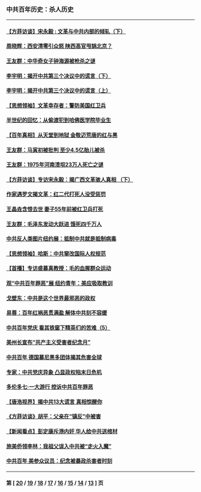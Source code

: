 ### 中共百年历史：杀人历史
---
#### [【方菲访谈】宋永毅 : 文革与中共内部的倾轧（下）](../../pages/nf1176106/n13486836.md?02110430) 
#### [周晓辉：西安清零引众怒 陕西高官甩锅北京？](../../pages/nf1176106/n13484627.md?02110430) 
#### [王友群：中华奇女子钟海源被枪杀之谜](../../pages/nf1176106/n13430555.md?02110430) 
#### [李宇明：揭开中共第三个决议中的谎言（下）](../../pages/nf1176106/n13389389.md?02110430) 
#### [李宇明：揭开中共第三个决议中的谎言（上）](../../pages/nf1176106/n13388697.md?02110430) 
#### [【思想领袖】文革幸存者：警防美国红卫兵](../../pages/nf1176106/n13339289.md?02110430) 
#### [半世纪的回忆：从偷渡犯到哈佛医学院毕业生](../../pages/nf1176106/n13345328.md?02110430) 
#### [【百年真相】从天堂到地狱 金敬迈荒唐的红与黑](../../pages/nf1176106/n13336995.md?02110430) 
#### [王友群：马寅初被批判 至少4.5亿胎儿被杀](../../pages/nf1176106/n13260313.md?02110430) 
#### [王友群：1975年河南溃坝23万人死亡之谜](../../pages/nf1176106/n13231576.md?02110430) 
#### [【方菲访谈】专访宋永毅：揭广西文革骇人真相 （下）](../../pages/nf1176106/n13209074.md?02110430) 
#### [作家遇罗文揭文革：红二代打死人没受惩罚](../../pages/nf1176106/n13205254.md?02110430) 
#### [王晶垚含恨去世 妻子55年前被红卫兵打死](../../pages/nf1176106/n13203590.md?02110430) 
#### [王友群：毛泽东发动大跃进 饿死四千万人](../../pages/nf1176106/n13177158.md?02110430) 
#### [中共反人类图片纽约展：抵制中共就是抵制病毒](../../pages/nf1176106/n13115371.md?02110430) 
#### [【思想领袖】哈斯：中共窜改国际人权规范](../../pages/nf1176106/n13053647.md?02110430) 
#### [【首播】专访盛慕真教授：毛的血腥群众运动](../../pages/nf1176106/n13091782.md?02110430) 
#### [观“中共百年罪恶”展 纽约青年：美应吸取教训](../../pages/nf1176106/n13085246.md?02110430) 
#### [戈壁东：中共是这个世界最邪恶的政权](../../pages/nf1176106/n13085641.md?02110430) 
#### [易蓉：百年红祸恶贯满盈 解体中共刻不容缓](../../pages/nf1176106/n13084455.md?02110430) 
#### [中共百年党庆 看其铁窗下精英们的苦难（5）](../../pages/nf1176106/n13076766.md?02110430) 
#### [美州长宣布“共产主义受害者纪念月”](../../pages/nf1176106/n13074024.md?02110430) 
#### [中共百年 德国慕尼黑多团体揭其危害全球](../../pages/nf1176106/n13068873.md?02110430) 
#### [专家：中共党庆异象 凸显政权陷末日危机](../../pages/nf1176106/n13067084.md?02110430) 
#### [多伦多七·一大游行 控诉中共百年罪恶](../../pages/nf1176106/n13062043.md?02110430) 
#### [【唐浩视界】揭中共13大谎言 真相惊醒你](../../pages/nf1176106/n13065208.md?02110430) 
#### [《方菲访谈》胡平：父亲在“镇反”中被害](../../pages/nf1176106/n13064114.md?02110430) 
#### [【新闻看点】彭定康斥港内奸 华人给中共送棺材](../../pages/nf1176106/n13064230.md?02110430) 
#### [旅美侨领李林：我祖父误入中共被“走火入魔”](../../pages/nf1176106/n13062777.md?02110430) 
#### [中共百年 美参众议员：纪念被暴政杀害者时刻](../../pages/nf1176106/n13063735.md?02110430) 

---
#### 第 [ [20](./20.md?02110430) / [19](./19.md?02110430) / [18](./18.md?02110430) / [17](./17.md?02110430) / [16](./16.md?02110430) / [15](./15.md?02110430) / [14](./14.md?02110430) / [13](./13.md?02110430) ] 页
